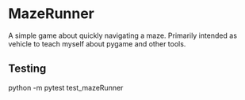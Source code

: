 # MazeRunner
A simple game about quickly navigating a maze. Primarily intended as vehicle to teach myself about pygame and other tools.

## Testing
python -m pytest test_mazeRunner
